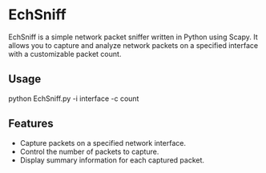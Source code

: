 # EchSniff

EchSniff is a simple network packet sniffer written in Python using Scapy. It allows you to capture and analyze network packets on a specified interface with a customizable packet count.

## Usage

python EchSniff.py -i interface -c count

## Features

- Capture packets on a specified network interface.
- Control the number of packets to capture.
- Display summary information for each captured packet.


